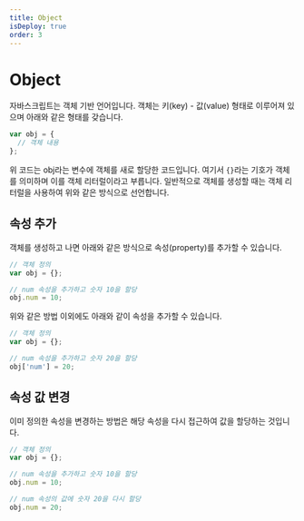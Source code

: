 ```yaml
---
title: Object
isDeploy: true
order: 3
---
```


# Object

자바스크립트는 객체 기반 언어입니다. 객체는 키(key) - 값(value) 형태로 이루어져 있으며 아래와 같은 형태를 갖습니다.

```js
var obj = {
  // 객체 내용
};
```

위 코드는 obj라는 변수에 객체를 새로 할당한 코드입니다. 여기서 `{}`라는 기호가 객체를 의미하며 이를 객체 리터럴이라고 부릅니다. 일반적으로 객체를 생성할 때는 객체 리터럴을 사용하여 위와 같은 방식으로 선언합니다.

## 속성 추가

객체를 생성하고 나면 아래와 같은 방식으로 속성(property)를 추가할 수 있습니다.

```js
// 객체 정의
var obj = {};

// num 속성을 추가하고 숫자 10을 할당
obj.num = 10;
```

위와 같은 방법 이외에도 아래와 같이 속성을 추가할 수 있습니다.

```js
// 객체 정의
var obj = {};

// num 속성을 추가하고 숫자 20을 할당
obj['num'] = 20;
```

## 속성 값 변경

이미 정의한 속성을 변경하는 방법은 해당 속성을 다시 접근하여 값을 할당하는 것입니다.

```js
// 객체 정의
var obj = {};

// num 속성을 추가하고 숫자 10을 할당
obj.num = 10;

// num 속성의 값에 숫자 20을 다시 할당
obj.num = 20;
```
